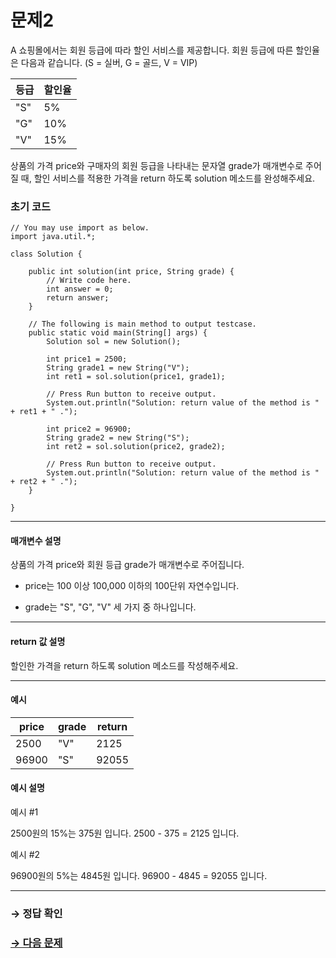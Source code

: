 # 문제2

A 쇼핑몰에서는 회원 등급에 따라 할인 서비스를 제공합니다.
회원 등급에 따른 할인율은 다음과 같습니다.
(S = 실버, G = 골드, V = VIP)

| 등급     | 할인율 |
|----------|--------|
| "S" | 5%     |
| "G"   | 10%    |
| "V"    | 15%    |

상품의 가격 price와 구매자의 회원 등급을 나타내는 문자열 grade가 매개변수로 주어질 때, 할인 서비스를 적용한 가격을 return 하도록 solution 메소드를 완성해주세요.

### 초기 코드

```
// You may use import as below.
import java.util.*;

class Solution {

    public int solution(int price, String grade) {
        // Write code here.
        int answer = 0;
        return answer;
    }    

    // The following is main method to output testcase.
    public static void main(String[] args) {
        Solution sol = new Solution();
        
        int price1 = 2500;
        String grade1 = new String("V");
        int ret1 = sol.solution(price1, grade1);
        
        // Press Run button to receive output.
        System.out.println("Solution: return value of the method is " + ret1 + " .");
        
        int price2 = 96900;
        String grade2 = new String("S");
        int ret2 = sol.solution(price2, grade2);
        
        // Press Run button to receive output.
        System.out.println("Solution: return value of the method is " + ret2 + " .");
    }
    
}
```

---

#### 매개변수 설명
상품의 가격 price와 회원 등급 grade가 매개변수로 주어집니다.
* price는 100 이상 100,000 이하의 100단위 자연수입니다.

* grade는 "S", "G", "V" 세 가지 중 하나입니다.

---

#### return 값 설명
할인한 가격을 return 하도록 solution 메소드를 작성해주세요.

---

#### 예시

| price | grade    | return |
|-------|----------|--------|
| 2500  | "V"    | 2125   |
| 96900 | "S" | 92055  |

#### 예시 설명

예시 #1

2500원의 15%는 375원 입니다. 2500 - 375 = 2125 입니다.

예시 #2

96900원의 5%는 4845원 입니다. 96900 - 4845 = 92055 입니다.

---

### → 정답 확인

### [→ 다음 문제](https://github.com/tnehf18/cosPro/blob/main/java/ex_2nd_01/no_03/desc_03.md "cosPro 2급 Java 1차 3번 문제")
